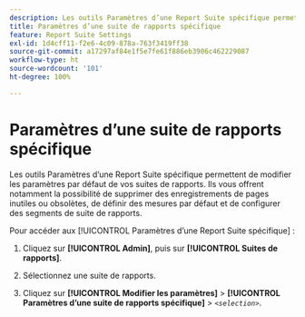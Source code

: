 ```yaml
---
description: Les outils Paramètres d’une Report Suite spécifique permettent de modifier les paramètres par défaut de vos suites de rapports. Ils vous offrent notamment la possibilité de supprimer des enregistrements de pages inutiles ou obsolètes, de définir des mesures par défaut et de configurer des segments de suite de rapports.
title: Paramètres d’une suite de rapports spécifique
feature: Report Suite Settings
exl-id: 1d4cff11-f2e6-4c09-878a-763f3419ff38
source-git-commit: a17297af84e1f5e7fe61f886eb3906c462229087
workflow-type: ht
source-wordcount: '101'
ht-degree: 100%

---
```


# Paramètres d’une suite de rapports spécifique

Les outils Paramètres d’une Report Suite spécifique permettent de modifier les paramètres par défaut de vos suites de rapports. Ils vous offrent notamment la possibilité de supprimer des enregistrements de pages inutiles ou obsolètes, de définir des mesures par défaut et de configurer des segments de suite de rapports.

Pour accéder aux [!UICONTROL Paramètres d’une Report Suite spécifique] :

1. Cliquez sur **[!UICONTROL Admin]**, puis sur **[!UICONTROL Suites de rapports]**.

1. Sélectionnez une suite de rapports.
1. Cliquez sur **[!UICONTROL Modifier les paramètres]** > **[!UICONTROL Paramètres d’une suite de rapports spécifique]** > *`<selection>`*.

